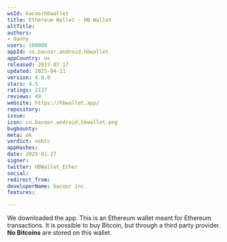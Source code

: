 ```yaml
---
wsId: bacoorhbwallet
title: Ethereum Wallet - HB Wallet
altTitle: 
authors:
- danny
users: 100000
appId: co.bacoor.android.hbwallet
appCountry: us
released: 2017-07-17
updated: 2025-04-11
version: 4.8.0
stars: 4.5
ratings: 2137
reviews: 49
website: https://hbwallet.app/
repository: 
issue: 
icon: co.bacoor.android.hbwallet.png
bugbounty: 
meta: ok
verdict: nobtc
appHashes: 
date: 2025-01-27
signer: 
twitter: HBWallet_Ether
social: 
redirect_from: 
developerName: bacoor inc.
features: 

---
```


We downloaded the app. This is an Ethereum wallet meant for Ethereum transactions. It is possible to buy Bitcoin, but through a third party provider. **No Bitcoins** are stored on this wallet.

